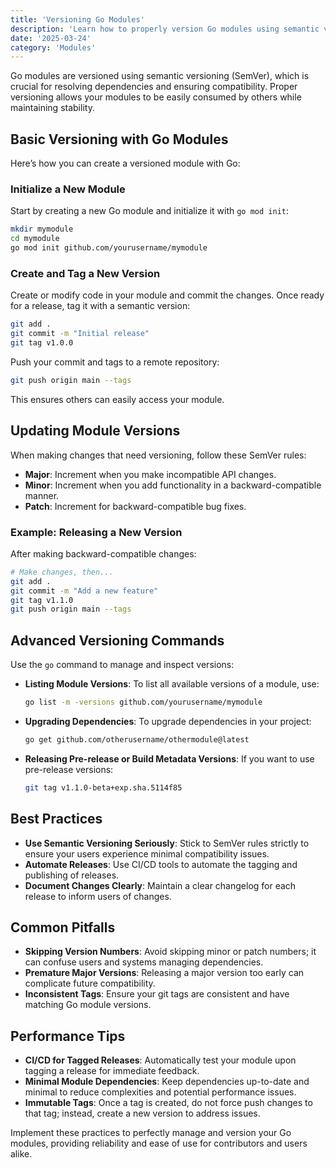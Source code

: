 ```yaml
---
title: 'Versioning Go Modules'
description: 'Learn how to properly version Go modules using semantic versioning and the Go command line tools.'
date: '2025-03-24'
category: 'Modules'
---
```


Go modules are versioned using semantic versioning (SemVer), which is crucial for resolving dependencies and ensuring compatibility. Proper versioning allows your modules to be easily consumed by others while maintaining stability.

## Basic Versioning with Go Modules

Here’s how you can create a versioned module with Go:

### Initialize a New Module

Start by creating a new Go module and initialize it with `go mod init`:

```bash
mkdir mymodule
cd mymodule
go mod init github.com/yourusername/mymodule
```

### Create and Tag a New Version

Create or modify code in your module and commit the changes. Once ready for a release, tag it with a semantic version:

```bash
git add .
git commit -m "Initial release"
git tag v1.0.0
```

Push your commit and tags to a remote repository:

```bash
git push origin main --tags
```

This ensures others can easily access your module.

## Updating Module Versions

When making changes that need versioning, follow these SemVer rules:

- **Major**: Increment when you make incompatible API changes.
- **Minor**: Increment when you add functionality in a backward-compatible manner.
- **Patch**: Increment for backward-compatible bug fixes.

### Example: Releasing a New Version

After making backward-compatible changes:

```bash
# Make changes, then...
git add .
git commit -m "Add a new feature"
git tag v1.1.0
git push origin main --tags
```

## Advanced Versioning Commands

Use the `go` command to manage and inspect versions:

- **Listing Module Versions**: To list all available versions of a module, use:

  ```bash
  go list -m -versions github.com/yourusername/mymodule
  ```

- **Upgrading Dependencies**: To upgrade dependencies in your project:

  ```bash
  go get github.com/otherusername/othermodule@latest
  ```

- **Releasing Pre-release or Build Metadata Versions**: If you want to use pre-release versions:

  ```bash
  git tag v1.1.0-beta+exp.sha.5114f85
  ```

## Best Practices

- **Use Semantic Versioning Seriously**: Stick to SemVer rules strictly to ensure your users experience minimal compatibility issues.
- **Automate Releases**: Use CI/CD tools to automate the tagging and publishing of releases.
- **Document Changes Clearly**: Maintain a clear changelog for each release to inform users of changes.

## Common Pitfalls

- **Skipping Version Numbers**: Avoid skipping minor or patch numbers; it can confuse users and systems managing dependencies.
- **Premature Major Versions**: Releasing a major version too early can complicate future compatibility.
- **Inconsistent Tags**: Ensure your git tags are consistent and have matching Go module versions.

## Performance Tips

- **CI/CD for Tagged Releases**: Automatically test your module upon tagging a release for immediate feedback.
- **Minimal Module Dependencies**: Keep dependencies up-to-date and minimal to reduce complexities and potential performance issues.
- **Immutable Tags**: Once a tag is created, do not force push changes to that tag; instead, create a new version to address issues.

Implement these practices to perfectly manage and version your Go modules, providing reliability and ease of use for contributors and users alike.